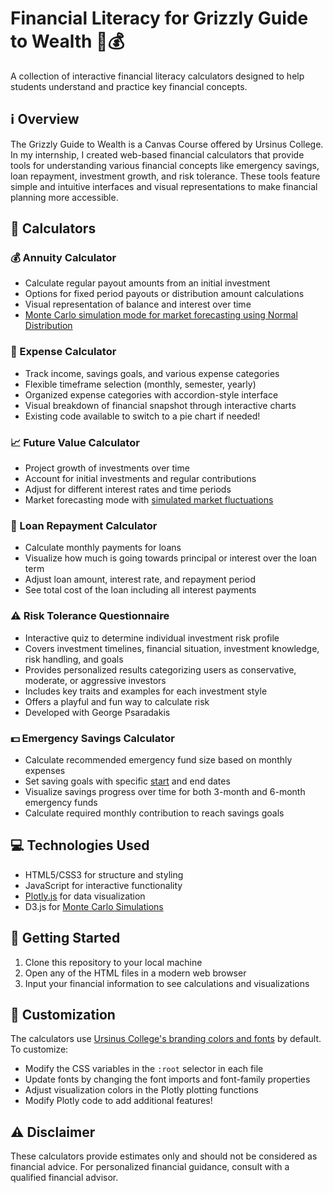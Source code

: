 # Financial Literacy for Grizzly Guide to Wealth 🐻💰

A collection of interactive financial literacy calculators designed to help students understand and practice key financial concepts.

## ℹ️ Overview

The Grizzly Guide to Wealth is a Canvas Course offered by Ursinus College. In my internship, I created web-based financial calculators that provide tools for understanding various financial concepts like emergency savings, loan repayment, investment growth, and risk tolerance. These tools feature simple and intuitive interfaces and visual representations to make financial planning more accessible.

## 🧮 Calculators

### 💰 Annuity Calculator
- Calculate regular payout amounts from an initial investment
- Options for fixed period payouts or distribution amount calculations 
- Visual representation of balance and interest over time
- [Monte Carlo simulation mode for market forecasting using Normal Distribution](## "Adapted from Bill Mongan's Retirement Planner, which uses a Uniform Distribution")

### 💸 Expense Calculator
- Track income, savings goals, and various expense categories
- Flexible timeframe selection (monthly, semester, yearly)
- Organized expense categories with accordion-style interface
- Visual breakdown of financial snapshot through interactive charts
- Existing code available to switch to a pie chart if needed!

### 📈 Future Value Calculator
- Project growth of investments over time
- Account for initial investments and regular contributions
- Adjust for different interest rates and time periods
- Market forecasting mode with [simulated market fluctuations](## "Based on the Annuity Calculator's Monte Carlo Simulation")

### 🏦 Loan Repayment Calculator
- Calculate monthly payments for loans
- Visualize how much is going towards principal or interest over the loan term
- Adjust loan amount, interest rate, and repayment period
- See total cost of the loan including all interest payments

### ⚠️ Risk Tolerance Questionnaire
- Interactive quiz to determine individual investment risk profile
- Covers investment timelines, financial situation, investment knowledge, risk handling, and goals
- Provides personalized results categorizing users as conservative, moderate, or aggressive investors
- Includes key traits and examples for each investment style
- Offers a playful and fun way to calculate risk
- Developed with George Psaradakis

### 💵 Emergency Savings Calculator
- Calculate recommended emergency fund size based on monthly expenses
- Set saving goals with specific [start](## "Uses Date function to get current month and year") and end dates
- Visualize savings progress over time for both 3-month and 6-month emergency funds
- Calculate required monthly contribution to reach savings goals

## 💻 Technologies Used
- HTML5/CSS3 for structure and styling
- JavaScript for interactive functionality
- [Plotly.js](https://plotly.com/javascript/) for data visualization
- D3.js for [Monte Carlo Simulations](https://d3js.org/d3-random#randomNormal)

## 🚀 Getting Started
1. Clone this repository to your local machine
2. Open any of the HTML files in a modern web browser
3. Input your financial information to see calculations and visualizations

## 🎨 Customization
The calculators use [Ursinus College's branding colors and fonts](https://live.standards.site/ursinusbrandhub/visualsystem) by default. To customize:
- Modify the CSS variables in the `:root` selector in each file
- Update fonts by changing the font imports and font-family properties
- Adjust visualization colors in the Plotly plotting functions
- Modify Plotly code to add additional features!

## ⚠️ Disclaimer
These calculators provide estimates only and should not be considered as financial advice. For personalized financial guidance, consult with a qualified financial advisor.

